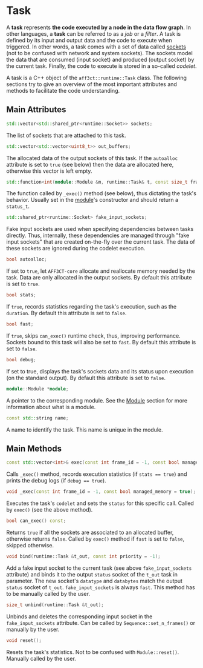 # Task

A **task** represents **the code executed by a node in the data flow graph**. In 
other languages, a **task** can be referred to as a *job* or a *filter*. 
A task is defined by its input and output data and the code to execute when 
triggered. In other words, a task comes with a set of data called 
[sockets](socket.md) (not to be confused with network and system sockets). The 
sockets model the data that are consumed (input socket) and produced (output 
socket) by the current task. Finally, the code to execute is stored in a 
so-called *codelet*.

A task is a C++ object of the `aff3ct::runtime::Task` class. The following
sections try to give an overview of the most important attributes and methods
to facilitate the code understanding.

## Main Attributes

```cpp
std::vector<std::shared_ptr<runtime::Socket>> sockets;
```
The list of sockets that are attached to this task.

```cpp
std::vector<std::vector<uint8_t>> out_buffers;
```
The allocated data of the output sockets of this task. If the `autoalloc` 
attribute is set to `true` (see below) then the data are allocated here, 
otherwise this vector is left empty.

```cpp
std::function<int(module::Module &m, runtime::Task& t, const size_t frame_id)> codelet;
```
The function called by `_exec()` method (see below), thus dictating the 
task's behavior. Usually set in the [module](module.md)'s constructor and should 
return a `status_t`.

```cpp
std::shared_ptr<runtime::Socket> fake_input_sockets;
```
Fake input sockets are used when specifying dependencies between tasks
directly. Thus, internally, these dependencies are managed through "fake input
sockets" that are created on-the-fly over the current task. The data of these
sockets are ignored during the codelet execution.

```cpp
bool autoalloc;
```
If set to `true`, let `AFF3CT-core` allocate and reallocate memory needed by 
the task. Data are only allocated in the output sockets. By default this 
attribute is set to `true`.

```cpp
bool stats;
```
If `true`, records statistics regarding the task's execution, such as the 
`duration`. By default this attribute is set to `false`.

```cpp
bool fast;
```
If `true`, skips `can_exec()` runtime check, thus, improving performance. 
Sockets bound to this task will also be set to `fast`. By default this 
attribute is set to `false`.

```cpp
bool debug;
```
If set to true, displays the task's sockets data and its status upon 
execution (on the standard output). By default this attribute is set to 
`false`.

```cpp
module::Module *module;
```
A pointer to the corresponding module. See the [Module](module.md) section for 
more information about what is a module.

```cpp
const std::string name;
```
A name to identify the task. This name is unique in the module.

## Main Methods

```cpp
const std::vector<int>& exec(const int frame_id = -1, const bool managed_memory = true);
```
Calls `_exec()` method, records execution statistics (if `stats == true`) and 
prints the debug logs (if `debug == true`).

```cpp
void _exec(const int frame_id = -1, const bool managed_memory = true);
```
Executes the task's `codelet` and sets the `status` for this specific call.
Called by `exec()` (see the above method).

```cpp
bool can_exec() const;
```
Returns `true` if all the sockets are associated to an allocated buffer, 
otherwise returns `false`. Called by `exec()` method if `fast` is set to 
`false`, skipped otherwise.

```cpp
void bind(runtime::Task &t_out, const int priority = -1);
```
Add a fake input socket to the current task (see above `fake_input_sockets` 
attribute) and binds it to the output `status` socket of the `t_out` task in 
parameter. The new socket's `datatype` and `databytes` match the output 
`status` socket of `t_out`. `fake_input_sockets` is always `fast`. This 
method has to be manually called by the user.

```cpp
size_t unbind(runtime::Task &t_out);
```
Unbinds and deletes the corresponding input socket in the 
`fake_input_sockets` attribute. Can be called by `Sequence::set_n_frames()` 
or manually by the user.

```cpp
void reset();
```
Resets the task's statistics. Not to be confused with `Module::reset()`.
Manually called by the user.

